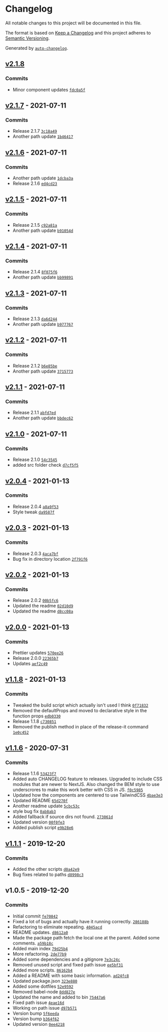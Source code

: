 # Changelog

All notable changes to this project will be documented in this file.

The format is based on [Keep a Changelog](https://keepachangelog.com/en/1.0.0/)
and this project adheres to [Semantic Versioning](https://semver.org/spec/v2.0.0.html).

Generated by [`auto-changelog`](https://github.com/CookPete/auto-changelog).

## [v2.1.8](https://github.com/robksawyer/scaffolding-nextjs/compare/v2.1.7...v2.1.8)

### Commits

- Minor component updates [`fdc0a5f`](https://github.com/robksawyer/scaffolding-nextjs/commit/fdc0a5f14090164791d4590e95e5f906fce3cbe3)

## [v2.1.7](https://github.com/robksawyer/scaffolding-nextjs/compare/v2.1.6...v2.1.7) - 2021-07-11

### Commits

- Release 2.1.7 [`3c18a49`](https://github.com/robksawyer/scaffolding-nextjs/commit/3c18a49d695dcb491e946ef9973ca4034d5d4311)
- Another path update [`1b46417`](https://github.com/robksawyer/scaffolding-nextjs/commit/1b46417135e2b72741ed84daf71d5c834f7e319a)

## [v2.1.6](https://github.com/robksawyer/scaffolding-nextjs/compare/v2.1.5...v2.1.6) - 2021-07-11

### Commits

- Another path update [`1dcba3a`](https://github.com/robksawyer/scaffolding-nextjs/commit/1dcba3a16b2e14b4ccb70b7159391c60fe37872f)
- Release 2.1.6 [`ed4cd23`](https://github.com/robksawyer/scaffolding-nextjs/commit/ed4cd230794d142be75ed59936d46ea1e08ad6ce)

## [v2.1.5](https://github.com/robksawyer/scaffolding-nextjs/compare/v2.1.4...v2.1.5) - 2021-07-11

### Commits

- Release 2.1.5 [`c92a81a`](https://github.com/robksawyer/scaffolding-nextjs/commit/c92a81a412091576754d82b23716eb947b29fda3)
- Another path update [`b91054d`](https://github.com/robksawyer/scaffolding-nextjs/commit/b91054d58dafc9fbe99884d1ed1409560109d06f)

## [v2.1.4](https://github.com/robksawyer/scaffolding-nextjs/compare/v2.1.3...v2.1.4) - 2021-07-11

### Commits

- Release 2.1.4 [`8f075f6`](https://github.com/robksawyer/scaffolding-nextjs/commit/8f075f62d53f5727678df65c350955f3776e18c8)
- Another path update [`bb99891`](https://github.com/robksawyer/scaffolding-nextjs/commit/bb9989147dfad56716f0be6067380c3df79758ff)

## [v2.1.3](https://github.com/robksawyer/scaffolding-nextjs/compare/v2.1.2...v2.1.3) - 2021-07-11

### Commits

- Release 2.1.3 [`da6d244`](https://github.com/robksawyer/scaffolding-nextjs/commit/da6d244b27d3e5a3988159d2852c5447f3b62576)
- Another path update [`b977767`](https://github.com/robksawyer/scaffolding-nextjs/commit/b9777672bdcce7bf05e5b5ba88ef191ece0b75f0)

## [v2.1.2](https://github.com/robksawyer/scaffolding-nextjs/compare/v2.1.1...v2.1.2) - 2021-07-11

### Commits

- Release 2.1.2 [`b6e85be`](https://github.com/robksawyer/scaffolding-nextjs/commit/b6e85be3ec0df58fe3f2107c47b68371c4507d65)
- Another path update [`3715773`](https://github.com/robksawyer/scaffolding-nextjs/commit/37157737ac0a30b1654d8c446230a694bacb4ae7)

## [v2.1.1](https://github.com/robksawyer/scaffolding-nextjs/compare/v2.1.0...v2.1.1) - 2021-07-11

### Commits

- Release 2.1.1 [`abfd7ed`](https://github.com/robksawyer/scaffolding-nextjs/commit/abfd7eda546a0a7027bedd38b90bc194debcafb2)
- Another path update [`bbdec62`](https://github.com/robksawyer/scaffolding-nextjs/commit/bbdec62c47d135691077decd67c0b3691f0fa228)

## [v2.1.0](https://github.com/robksawyer/scaffolding-nextjs/compare/v2.0.4...v2.1.0) - 2021-07-11

### Commits

- Release 2.1.0 [`54c3545`](https://github.com/robksawyer/scaffolding-nextjs/commit/54c3545b5a621481f3ce2c9f9d7d6b2f392843f6)
- added src folder check [`d7cf5f5`](https://github.com/robksawyer/scaffolding-nextjs/commit/d7cf5f56332815eb495e1c66c7811f0c0ff90ee7)

## [v2.0.4](https://github.com/robksawyer/scaffolding-nextjs/compare/v2.0.3...v2.0.4) - 2021-01-13

### Commits

- Release 2.0.4 [`a8a9f53`](https://github.com/robksawyer/scaffolding-nextjs/commit/a8a9f535619ab3813fe0b1804006b5d59f36422d)
- Style tweak [`da9587f`](https://github.com/robksawyer/scaffolding-nextjs/commit/da9587fcbe9228104a896e4782bce9b97ab25314)

## [v2.0.3](https://github.com/robksawyer/scaffolding-nextjs/compare/v2.0.2...v2.0.3) - 2021-01-13

### Commits

- Release 2.0.3 [`4aca7bf`](https://github.com/robksawyer/scaffolding-nextjs/commit/4aca7bf75a4e52dade483aaf27ef746b3c98020a)
- Bug fix in directory location [`2f791f6`](https://github.com/robksawyer/scaffolding-nextjs/commit/2f791f64797bbbd54c9c26a6957bcbc42aa14f42)

## [v2.0.2](https://github.com/robksawyer/scaffolding-nextjs/compare/v2.0.0...v2.0.2) - 2021-01-13

### Commits

- Release 2.0.2 [`00b5fc6`](https://github.com/robksawyer/scaffolding-nextjs/commit/00b5fc6492093d3335713dde0b486456b90be8ca)
- Updated the readme [`02d10d9`](https://github.com/robksawyer/scaffolding-nextjs/commit/02d10d904ec2ab95f7f5ad3f6f98b2e39ce79315)
- Updated the readme [`d8cc08a`](https://github.com/robksawyer/scaffolding-nextjs/commit/d8cc08a73dffb354add7c1c29c14f568d745cf85)

## [v2.0.0](https://github.com/robksawyer/scaffolding-nextjs/compare/v1.1.8...v2.0.0) - 2021-01-13

### Commits

- Prettier updates [`570ee26`](https://github.com/robksawyer/scaffolding-nextjs/commit/570ee2692614885cb619180ab6c13f3fec85ab64)
- Release 2.0.0 [`22365b7`](https://github.com/robksawyer/scaffolding-nextjs/commit/22365b70fbfafbc8f9068fd21b4874fc642281d5)
- Updates [`aef2c49`](https://github.com/robksawyer/scaffolding-nextjs/commit/aef2c49765bfe5b04dab384d8b8c5d6ca1e327f5)

## [v1.1.8](https://github.com/robksawyer/scaffolding-nextjs/compare/v1.1.6...v1.1.8) - 2021-01-13

### Commits

- Tweaked the build script which actually isn't used I think [`0f71832`](https://github.com/robksawyer/scaffolding-nextjs/commit/0f7183203e7bffba6510e589b6f30c900d3f5e9c)
- Removed the defaultProps and moved to declarative style in the function props [`edb0330`](https://github.com/robksawyer/scaffolding-nextjs/commit/edb03302cb11f36289a42cccd99d91d5fd1eb6bb)
- Release 1.1.8 [`c730851`](https://github.com/robksawyer/scaffolding-nextjs/commit/c730851ea77852b743587d0be11109a167e9a5fe)
- Removed the publish method in place of the release-it command [`1e0c452`](https://github.com/robksawyer/scaffolding-nextjs/commit/1e0c452c78e144c4b08cf8fd9255abf95ddde04b)

## [v1.1.6](https://github.com/robksawyer/scaffolding-nextjs/compare/v1.1.1...v1.1.6) - 2020-07-31

### Commits

- Release 1.1.6 [`53423f7`](https://github.com/robksawyer/scaffolding-nextjs/commit/53423f758077264c73b1205a2b1a54f611391bd0)
- Added auto CHANGELOG feature to releases. Upgraded to include CSS modules that are newer to NextJS. Also changed the BEM style to use underscrores to make this work better with CSS in JS. [`f0c5985`](https://github.com/robksawyer/scaffolding-nextjs/commit/f0c59854f47438db8f130af3c10889b0e57b6af1)
- Updated how the components are centered to use TailwindCSS [`4bae3e3`](https://github.com/robksawyer/scaffolding-nextjs/commit/4bae3e39075c9abdf47ba24d6cddd181faba97ca)
- Updated README [`65d270f`](https://github.com/robksawyer/scaffolding-nextjs/commit/65d270f8e06f6bc0364b826401d86ea9f8460665)
- Another readme update [`5cbc53c`](https://github.com/robksawyer/scaffolding-nextjs/commit/5cbc53cc1d6dca22a2aebf61aace9d8938a1e624)
- style bug fix [`0ab8ab3`](https://github.com/robksawyer/scaffolding-nextjs/commit/0ab8ab3931bb49f0e5f2cca9da95763425db8acb)
- Added fallback if source dirs not found. [`273061d`](https://github.com/robksawyer/scaffolding-nextjs/commit/273061d8760a6dfebd5f002b49a4bae900aa3238)
- Updated version [`00f0fe3`](https://github.com/robksawyer/scaffolding-nextjs/commit/00f0fe359b15dc4b57676d417e70ed7666117ad8)
- Added publish script [`e9b28e6`](https://github.com/robksawyer/scaffolding-nextjs/commit/e9b28e66ea86a40144c5699b1979ea8bc096288e)

## [v1.1.1](https://github.com/robksawyer/scaffolding-nextjs/compare/v1.0.5...v1.1.1) - 2019-12-20

### Commits

- Added the other scripts [`d0a42e9`](https://github.com/robksawyer/scaffolding-nextjs/commit/d0a42e98a78ec69238e13524e1f870180c19cc55)
- Bug fixes related to paths [`d8998c3`](https://github.com/robksawyer/scaffolding-nextjs/commit/d8998c3b75caa7e0dbeb5e2ca7f9b2791239dc65)

## v1.0.5 - 2019-12-20

### Commits

- Initial commit [`fe70842`](https://github.com/robksawyer/scaffolding-nextjs/commit/fe70842ab6b3c7282946641ff8cb7164f6a035fc)
- Fixed a lot of bugs and actually have it running correctly. [`286188b`](https://github.com/robksawyer/scaffolding-nextjs/commit/286188b5be3207cde85f0a33b735e81fdcc093a5)
- Refactoring to eliminate repeating. [`4045acd`](https://github.com/robksawyer/scaffolding-nextjs/commit/4045acd7519cd5decb51bd453093c1890dce930c)
- README updates. [`d8612a0`](https://github.com/robksawyer/scaffolding-nextjs/commit/d8612a0a3825b1f70a4f62bd6ccd82adccc5b04f)
- Made the package path fetch the local one at the parent. Added some comments. [`a59b18c`](https://github.com/robksawyer/scaffolding-nextjs/commit/a59b18c02d12769cf4397d84441c32c381f6c177)
- Added main index [`79d25b4`](https://github.com/robksawyer/scaffolding-nextjs/commit/79d25b4b6413bbbebc6c981b02d268403b59a096)
- More refactoring. [`2de77b9`](https://github.com/robksawyer/scaffolding-nextjs/commit/2de77b9d85b6721c52ee0b112621f8f6eeb0a143)
- Added some dependencies and a gitignore [`7e3c24c`](https://github.com/robksawyer/scaffolding-nextjs/commit/7e3c24cd7aea2d74350a6d41e864c7ade193e290)
- Removed unused script and fixed path issue [`ee5bf31`](https://github.com/robksawyer/scaffolding-nextjs/commit/ee5bf31628abbb82fbbf14b89035a90025f58a84)
- Added more scripts. [`86162b4`](https://github.com/robksawyer/scaffolding-nextjs/commit/86162b4779863f27267fdbdd4eb7b736a0951a0f)
- Added a README with some basic information. [`ad24fc8`](https://github.com/robksawyer/scaffolding-nextjs/commit/ad24fc84aa3d63a354d42171327ccea779078895)
- Updated package.json [`323e880`](https://github.com/robksawyer/scaffolding-nextjs/commit/323e8804519280114537d4e1b7d60a5159f835f9)
- Added some dotfiles [`52e9592`](https://github.com/robksawyer/scaffolding-nextjs/commit/52e9592ff8e1c009ddd50fb2f835b0e7659ba0ad)
- Removed babel-node [`8dd827e`](https://github.com/robksawyer/scaffolding-nextjs/commit/8dd827eb30ccec5efeb40c91fb827e7b2af6c7a9)
- Updated the name and added to bin [`75447a6`](https://github.com/robksawyer/scaffolding-nextjs/commit/75447a6a575c00005966c9ed2e85342cc718b95a)
- Fixed path issue [`4eae16d`](https://github.com/robksawyer/scaffolding-nextjs/commit/4eae16dce9a13154e37f3b535eb30c43bc204a92)
- Working on path issue [`d97b571`](https://github.com/robksawyer/scaffolding-nextjs/commit/d97b571d589cd59cfbfde4a14b98c5f33bf91712)
- Version bump [`5f6eeda`](https://github.com/robksawyer/scaffolding-nextjs/commit/5f6eeda31ea2761ffb64791032cd5ec60792db4f)
- Version bump [`b364f62`](https://github.com/robksawyer/scaffolding-nextjs/commit/b364f62674ba9ad52a2a4702e71819143a568d41)
- Updated version [`0ee4218`](https://github.com/robksawyer/scaffolding-nextjs/commit/0ee4218548622661df8c32e32fe4213a40b93ce6)
